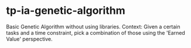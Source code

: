 # tp-ia-genetic-algorithm
Basic Genetic Algorithm without using libraries.
Context: Given a certain tasks and a time constraint, pick a combination of those using the 'Earned Value' perspective.